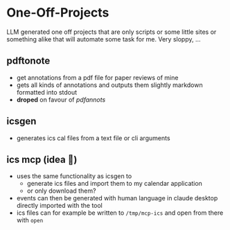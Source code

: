 # One-Off-Projects

LLM generated one off projects that are only scripts or some little sites or something alike that
will automate some task for me. Very sloppy, ...

## pdftonote

- get annotations from a pdf file for paper reviews of mine
- gets all kinds of annotations and outputs them slightly markdown formatted into stdout
- **droped** on favour of _pdfannots_

## icsgen

- generates ics cal files from a text file or cli arguments

## ics mcp (idea 🚧)

- uses the same functionality as icsgen to
  - generate ics files and import them to my calendar application
  - or only download them?
- events can then be generated with human language in claude desktop directly imported with the tool
- ics files can for example be written to `/tmp/mcp-ics` and open from there with `open`
